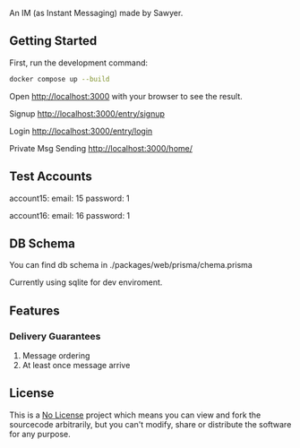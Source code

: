 An IM (as Instant Messaging) made by Sawyer.
## Getting Started

First, run the development command:

```bash
docker compose up --build
```

Open [http://localhost:3000](http://localhost:3000) with your browser to see the result.

Signup [http://localhost:3000/entry/signup](http://localhost:3000/entry/signup)

Login [http://localhost:3000/entry/login](http://localhost:3000/entry/login)

Private Msg Sending  [http://localhost:3000/home/](http://localhost:3000/home/)

## Test Accounts

account15: email: 15 password: 1

account16: email: 16 password: 1

## DB Schema

You can find db schema in ./packages/web/prisma/chema.prisma

Currently using sqlite for dev enviroment.

## Features

### Delivery Guarantees

1. Message ordering
2. At least once message arrive

## License

This is a [No License](https://choosealicense.com/no-permission/) project which means you can view and fork the sourcecode arbitrarily, but you can't modify, share or distribute the software for any purpose.